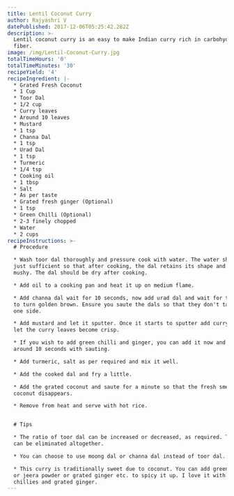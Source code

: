 ```yaml
---
title: Lentil Coconut Curry
author: Rajyashri V
datePublished: 2017-12-06T05:25:42.282Z
description: >-
  Lentil coconut curry is an easy to make Indian curry rich in carbohydrates and
  fiber.
image: /img/Lentil-Coconut-Curry.jpg
totalTimeHours: '0'
totalTimeMinutes: '30'
recipeYield: '4'
recipeIngredient: |-
  * Grated Fresh Coconut
  * 1 Cup
  * Toor Dal
  * 1/2 cup
  * Curry leaves
  * Around 10 leaves
  * Mustard
  * 1 tsp
  * Channa Dal
  * 1 tsp
  * Urad Dal
  * 1 tsp
  * Turmeric
  * 1/4 tsp
  * Cooking oil
  * 1 tbsp
  * Salt
  * As per taste
  * Grated fresh ginger (Optional)
  * 1 tsp
  * Green Chilli (Optional)
  * 2-3 finely chopped
  * Water
  * 2 cups
recipeInstructions: >-
  # Procedure

  * Wash toor dal thoroughly and pressure cook with water. The water should be
  just sufficient so that after cooking, the dal retains its shape and is not
  mushy. The dal should be dry after cooking.

  * Add oil to a cooking pan and heat it up on medium flame.

  * Add channa dal wait for 10 seconds, now add urad dal and wait for the dals
  to turn golden brown. Ensure you saute the dals so that they don't tar up on
  one side.

  * Add mustard and let it sputter. Once it starts to sputter add curry leaves,
  let the curry leaves become crisp.

  * If you wish to add green chilli and ginger, you can add it now and wait for
  around 10 seconds with sauting.

  * Add turmeric, salt as per required and mix it well.

  * Add the cooked dal and fry a little.

  * Add the grated coconut and saute for a minute so that the fresh smell of the
  coconut disappears.

  * Remove from heat and serve with hot rice.


  # Tips

  * The ratio of toor dal can be increased or decreased, as required. The dal
  can be eliminated altogether.

  * You can choose to use moong dal or channa dal instead of toor dal.

  * This curry is traditionally sweet due to coconut. You can add green chillies
  or jeera powder or grated ginger etc. to spicy it up. I love it with green
  chillies and grated ginger.
---
```



